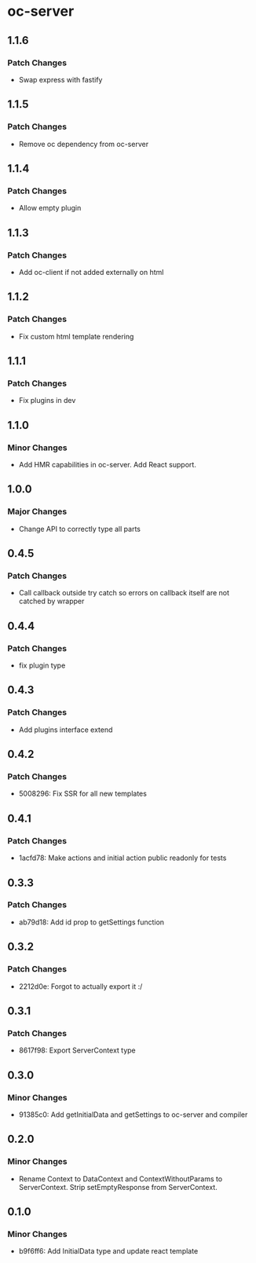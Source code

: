 # oc-server

## 1.1.6

### Patch Changes

- Swap express with fastify

## 1.1.5

### Patch Changes

- Remove oc dependency from oc-server

## 1.1.4

### Patch Changes

- Allow empty plugin

## 1.1.3

### Patch Changes

- Add oc-client if not added externally on html

## 1.1.2

### Patch Changes

- Fix custom html template rendering

## 1.1.1

### Patch Changes

- Fix plugins in dev

## 1.1.0

### Minor Changes

- Add HMR capabilities in oc-server. Add React support.

## 1.0.0

### Major Changes

- Change API to correctly type all parts

## 0.4.5

### Patch Changes

- Call callback outside try catch so errors on callback itself are not catched by wrapper

## 0.4.4

### Patch Changes

- fix plugin type

## 0.4.3

### Patch Changes

- Add plugins interface extend

## 0.4.2

### Patch Changes

- 5008296: Fix SSR for all new templates

## 0.4.1

### Patch Changes

- 1acfd78: Make actions and initial action public readonly for tests

## 0.3.3

### Patch Changes

- ab79d18: Add id prop to getSettings function

## 0.3.2

### Patch Changes

- 2212d0e: Forgot to actually export it :/

## 0.3.1

### Patch Changes

- 8617f98: Export ServerContext type

## 0.3.0

### Minor Changes

- 91385c0: Add getInitialData and getSettings to oc-server and compiler

## 0.2.0

### Minor Changes

- Rename Context to DataContext and ContextWithoutParams to ServerContext. Strip setEmptyResponse from ServerContext.

## 0.1.0

### Minor Changes

- b9f6ff6: Add InitialData type and update react template
